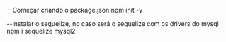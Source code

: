 --Começar criando o package.json
npm init -y

--instalar o sequelize, no caso será o sequelize com os drivers do mysql
npm i sequelize mysql2